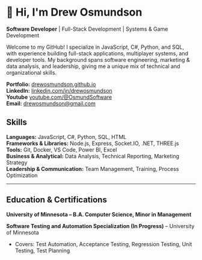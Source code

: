 # 👋 Hi, I'm Drew Osmundson  

**Software Developer** | Full-Stack Development | Systems & Game Development  

Welcome to my GitHub! I specialize in JavaScript, C#, Python, and SQL, with experience building full-stack applications, multiplayer systems, and developer tools. My background spans software engineering, marketing & data analysis, and leadership, giving me a unique mix of technical and organizational skills.  

 **Portfolio:** [drewosmundson.github.io](https://drewosmundson.github.io)  
 **LinkedIn:** [linkedin.com/in/drewosmundson](https://linkedin.com/in/drewosmundson)  
 **Youtube**  [youtube.com/@OsmundSoftware](https://www.youtube.com/@OsmundSoftware)  
 **Email:** drewosmundson@gmail.com  

## Skills  

**Languages:** JavaScript, C#, Python, SQL, HTML  
**Frameworks & Libraries:** Node.js, Express, Socket.IO, .NET, THREE.js  
**Tools:** Git, Docker, VS Code, Power BI, Excel  
**Business & Analytical:** Data Analysis, Technical Reporting, Marketing Strategy  
**Leadership & Communication:** Team Management, Training, Process Optimization  

---

## Education & Certifications  

**University of Minnesota – B.A. Computer Science, Minor in Management**  

**Software Testing and Automation Specialization (In Progress)** – University of Minnesota  
- Covers: Test Automation, Acceptance Testing, Regression Testing, Unit Testing, Test Planning  

